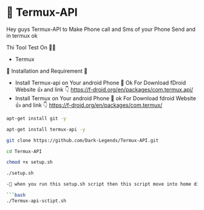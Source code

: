 # 🤖 Termux-API
Hey guys Termux-API to Make Phone call and Sms of your Phone Send and in termux ok

Thi Tool Test On 👨‍💻

- Termux

🛑 Installation and Requirement 🛑 

- Install Termux-api on Your android Phone 📱 Ok
For Download fDroid Website 👍 and link 👇
https://f-droid.org/en/packages/com.termux.api/
- Install Termux on Your android Phone 📱 ok
For Download fdroid Website 👍 and link 👇
https://f-droid.org/en/packages/com.termux/

```bash
apt-get install git -y
```

```bash
apt-get install termux-api -y
```

```bash
git clone https://github.com/Dark-Legends/Termux-API.git
```

```bash
cd Termux-API
```

```bash
chmod +x setup.sh
```


```bash
./setup.sh

-🤖 when you run this setup.sh script then this script move into home directory OK and go to home directory and run OK 🤖

```bash
./Termux-api-sctipt.sh
```
